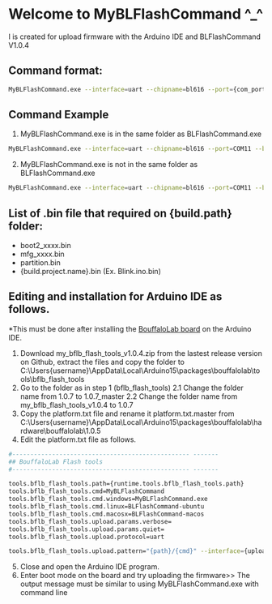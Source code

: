 # Welcome to MyBLFlashCommand ^_^
I is created for upload firmware with the Arduino IDE and BLFlashCommand V1.0.4

## Command format:
```sh
MyBLFlashCommand.exe --interface=uart --chipname=bl616 --port={com_port} --baudrate=2000000 --buildpath="{build.path}" --projectname={build.project_name} --exe={path of BLFlashCommand.exe}
```

## Command Example
1. MyBLFlashCommand.exe is in the same folder as BLFlashCommand.exe
```sh
MyBLFlashCommand.exe --interface=uart --chipname=bl616 --port=COM11 --baudrate=2000000 --buildpath="C:\Users\User\AppData\Local\Temp\arduino\sketches\B723E196EE1AD2E04E7CD18725A76A3C" --projectname=Blink.ino
```
2. MyBLFlashCommand.exe is not in the same folder as BLFlashCommand.exe
```sh
MyBLFlashCommand.exe --interface=uart --chipname=bl616 --port=COM11 --baudrate=2000000 --buildpath="C:\Users\User\AppData\Local\Temp\arduino\sketches\B723E196EE1AD2E04E7CD18725A76A3C" --projectname=Blink.ino --exe="D:\Arduino Learning\AiPi-UNO-ET485\Tools\bflb_flash_tools_v1.0.4\BLFlashCommand.exe"
```

## List of .bin file that required on {build.path} folder:
- boot2_xxxx.bin
- mfg_xxxx.bin
- partition.bin
- {build.project.name}.bin (Ex. Blink.ino.bin)

## Editing and installation for Arduino IDE as follows.
*This must be done after installing the [BouffaloLab board](https://github.com/bouffalolab/arduino-bouffalo) on the Arduino IDE.
1. Download my_bflb_flash_tools_v1.0.4.zip from the lastest release version on Github, extract the files and copy the folder to C:\Users\{username}\AppData\Local\Arduino15\packages\bouffalolab\tools\bflb_flash_tools
2. Go to the folder as in step 1 (bflb_flash_tools)
2.1 Change the folder name from 1.0.7 to 1.0.7_master
2.2 Change the folder name from my_bflb_flash_tools_v1.0.4 to 1.0.7
3. Copy the platform.txt file and rename it platform.txt.master from C:\Users\{username}\AppData\Local\Arduino15\packages\bouffalolab\hardware\bouffalolab\1.0.5
4. Edit the platform.txt file as follows.
```sh
#------------------------------------------------- -------
## BouffaloLab Flash tools
#------------------------------------------------- -------

tools.bflb_flash_tools.path={runtime.tools.bflb_flash_tools.path}
tools.bflb_flash_tools.cmd=MyBLFlashCommand
tools.bflb_flash_tools.cmd.windows=MyBLFlashCommand.exe
tools.bflb_flash_tools.cmd.linux=BLFlashCommand-ubuntu
tools.bflb_flash_tools.cmd.macosx=BLFlashCommand-macos
tools.bflb_flash_tools.upload.params.verbose=
tools.bflb_flash_tools.upload.params.quiet=
tools.bflb_flash_tools.upload.protocol=uart

tools.bflb_flash_tools.upload.pattern="{path}/{cmd}" --interface={upload.protocol} --chipname=bl616 --port={serial.port} --baudrate={upload.speed} --buildpath={build.path} --projectname={build.project_name}
```
5. Close and open the Arduino IDE program.
6. Enter boot mode on the board and try uploading the firmware>> The output message must be similar to using MyBLFlashCommand.exe with command line